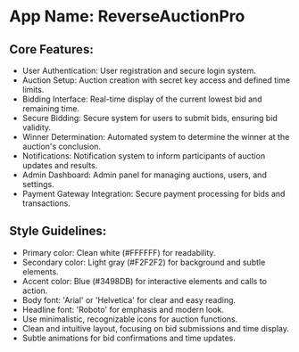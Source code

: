 # **App Name**: ReverseAuctionPro

## Core Features:

- User Authentication: User registration and secure login system.
- Auction Setup: Auction creation with secret key access and defined time limits.
- Bidding Interface: Real-time display of the current lowest bid and remaining time.
- Secure Bidding: Secure system for users to submit bids, ensuring bid validity.
- Winner Determination: Automated system to determine the winner at the auction's conclusion.
- Notifications: Notification system to inform participants of auction updates and results.
- Admin Dashboard: Admin panel for managing auctions, users, and settings.
- Payment Gateway Integration: Secure payment processing for bids and transactions.

## Style Guidelines:

- Primary color: Clean white (#FFFFFF) for readability.
- Secondary color: Light gray (#F2F2F2) for background and subtle elements.
- Accent color: Blue (#3498DB) for interactive elements and calls to action.
- Body font: 'Arial' or 'Helvetica' for clear and easy reading.
- Headline font: 'Roboto' for emphasis and modern look.
- Use minimalistic, recognizable icons for auction functions.
- Clean and intuitive layout, focusing on bid submissions and time display.
- Subtle animations for bid confirmations and time updates.